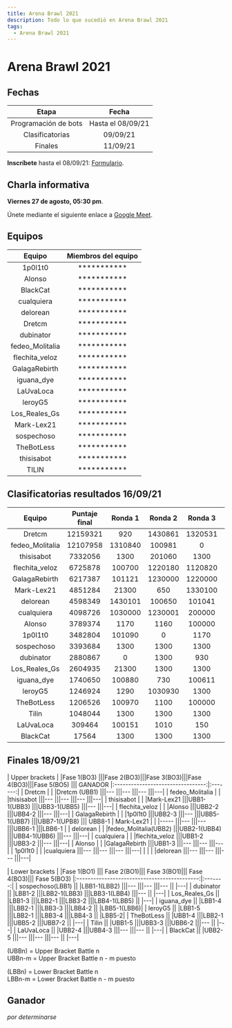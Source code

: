 ```yaml
---
title: Arena Brawl 2021
description: Todo lo que sucedió en Arena Brawl 2021
tags:
  - Arena Brawl 2021
---
```

# Arena Brawl 2021

## Fechas

|            Etapa            |                  Fecha                   |
|:---------------------------:|:----------------------------------------:|
| Programación de bots        |        Hasta el 08/09/21                 |
| Clasificatorias             |        09/09/21                          |
| Finales                     |        11/09/21                          |

**Inscríbete** hasta el 08/09/21: [Formulario](https://forms.gle/nXnsiVSwrFgF3VQ77).

## Charla informativa

**Viernes 27 de agosto, 05:30 pm**. 

Únete mediante el siguiente enlace a [Google Meet](https://meet.google.com/kgh-dbhz-bbu).

## Equipos


|                    Equipo                    |    Miembros del equipo |
|:--------------------------------------------:|:----------------------:|
| 1p0l1t0             |        ***********       |
| Alonso              |        ***********       |
| BlackCat            |        ***********       |
| cualquiera          |        ***********       |
| delorean            |        ***********       |
| Dretcm              |        ***********       |
| dubinator           |        ***********       |
| fedeo_Molitalia     |        ***********       |
| flechita_veloz      |        ***********       |
| GalagaRebirth       |        ***********       |
| iguana_dye          |        ***********       |
| LaUvaLoca           |        ***********       |
| leroyG5             |        ***********       |
| Los_Reales_Gs       |        ***********       |
| Mark-Lex21          |        ***********       |
| sospechoso          |        ***********       |
| TheBotLess          |        ***********       |
| thisisabot          |        ***********       |
| TILIN               |        ***********       |

## Clasificatorias resultados 16/09/21

|Equipo            | Puntaje final | Ronda 1 | Ronda 2 | Ronda 3 | Ronda 4 | Ronda 5 | Ronda 6 | Ronda 7 | Ronda 8 | Ronda 9 | Ronda 10 | Ronda 11 | Ronda 12 | Ronda 13 | Ronda 14 |
|:----------------:|:------------:|:------------:|:------------:|:------------:|:------------:|:------------:|:------------:|:------------:|:------------:|:------------:|:------------:|:------------:|:------------:|:------------:|:------------:|
| Dretcm             | 12159321 |920 |	1430861	|1320531|		1330160|	1330861	|1530591|	1330791|	1030|				0	|	1230441|	1030490	|1420931|	100960	|100740	|
| fedeo_Molitalia |12107958| 1310840 |	100981|			0|	300001|			1210|		1220910|1330700|		1320651|	1110000|	1230581|	200600|	1320520|			1230150|				1430800|
| thisisabot | 7332056 | 1300|				201060|		1300|			1330900|				101160|				1320940|	1200|			1330840	|		1330900|200000|	100780|			1040|			200621|		1210001		| 
| flechita_veloz |6725878|100700|		1220180|		1120820|					960|		200741|			100671|			200851|		660|			100190|1130090|1330000|		100001|			0|		1120000| 
| GalagaRebirth | 6217387 | 101121|					1230000|	1220000|				1090|		100491|					201050|		1330790|			200650|		1240|			200000|1230000|200000|	200001|	940| 
| Mark-Lex21 | 4851284 | 21300|			650|				1330100|		1190|		1130000|			1180|			790|				1180|				1130000|		1180|				1230|			1210|			1230080|	1180|	 
| delorean |4598349 |1430101|	100650|			101041|			400001|			650|				650|			200651|			1030650|		650|		960|				1230001|			950|		100650|				730|	 
| cualquiera 	| 4098726 | 1030000|				1230001|			200000|			890|			1070|		1150|			1040|				1230071|		0|		100830|				1020|				200550|		980|				101110| 
| Alonso | 3789374 | 1170|		1160|				100000|		100000|			820|					1170|	100000|				990|			1330650|				580|		1170|				1130450|	1020000|				1200| 
| 1p0l1t0 | 3482804 | 101090|				0|	1170|				1110570|		1230470|			980|					870|			1031300|		660|	1020|			1160|					940|			1290|			1270| 
| sospechoso | 3393684 | 1300|			1300|		1300|				1300|		1230500|				1300|		1300|				1300|			1021300|			0|			380|	100000|			1031300|				1090|	 
| dubinator | 2880867 | 0|				1300|		930|				180|			1300|			31300|				1300|	1000|					1300|			1310000|			200001|			101121|	1230001|					1120| 
| Los_Reales_Gs | 2604935 | 21300|		1300|					1300|	1300|			1300|				31300|			1300|			1300|				1011300|		100740|		750|				920|			100660|			1330151|	 
| iguana_dye | 1740650 | 100880|	730|					100611|			820|	490|					100761|			1100|			1030280|			100641|			100761|	101101|			700|					1140|			100621| 
| leroyG5 | 1246924 | 1290|			1030930|			1300|	1260|					101210|	1270|			101100|			1290|				1170|		1300|					1130|			1180|	1300|					1180| 
| TheBotLess | 1206526 | 100970					|1100|		100000|		100581|					200100|	0|	0|					200001|			100621|					1080|	200000|				100550|				100650|	860| 
| Tilin | 1048044 | 1300|				1300|				1300|	1190|				1300|				1240|	1300|					1031300|	1300|				1300|				1300|	1300|					1300|			1300| 
| LaUvaLoca | 309464 | 100151|				1010|			150|		1000|				1060|	150|				1000|				1010|	0|				980|		1090|			1150|				550|			200150|	 
| BlackCat | 17564 | 1300|	1300|				1300|				1300|			1300|		1300				|1300|	1300|			1300|					1300|		1300|		650|			1300|				1300|	 

	
## Finales 18/09/21

|                    Upper brackets |  |Fase 1(BO3) |\||Fase 2(BO3)|\||Fase 3(BO3)|\||Fase 4(BO3)|\||Fase 5(BO5) |\|| GANADOR
|:---------------------------------:|:-------:|
| Dretcm          | \| |Dretcm (UBB1)         |\||---             |\||---     |\||---           |\||---|
| fedeo_Molitalia | \| |thisisabot              |\||---           |\||---     |\||---           |\||---|
| thisisabot      | \| |Mark-Lex21              |\||UBB1-1(UBB3)  |\||UBB3-1(UBB5)  |\||---     |\||---|
| flechita_veloz  | \| |Alonso                  |\||UBB2-2        |\||UBB4-2  |\||---           |\||---|
| GalagaRebirth   | \| |1p0l1t0                 |\||UBB2-3        |\||---     |\||UBB5-1(UBB7)  |\||UBB7-1(UPB8) |\|| UBB8-1
| Mark-Lex21      | \| |-----                   |\||---           |\||---     |\||UBB6-1        |\||LBB6-1 |
| delorean        | \| |fedeo_Molitalia(UBB2)   |\||UBB2-1(UBB4)  |\||UBB4-1(UBB6)  |\||---     |\||---|
| cualquiera      | \| |flechita_veloz          |\||UBB1-2        |\||UBB3-2  |\||---           |\||---|
| Alonso          | \| |GalagaRebirth           |\||UBB1-3        |\||---     |\||---           |\||---|
| 1p0l1t0         | \| |cualquiera              |\||---           |\||---     |\||---           |\||---|
|                 | \| |delorean                |\||---           |\||---     |\||---           |\||---|


|                    Lower brackets            |  |Fase 1(BO1) |\|| Fase 2(BO1)|\|| Fase 3(BO1)|\|| Fase 4(BO3)|\|| Fase 5(BO3)
|:--------------------------------------------:|:-------:|
| sospechoso(LBB1)      |\| |LBB1-1(LBB2) |\||---             |\||---             |\||--- |\| |---|
| dubinator             |\| |LBB1-2       |\||LBB2-1(LBB3)    |\||LBB3-1(LBB4)    |\||--- |\| |---|
| Los_Reales_Gs         |\| |LBB1-3       |\||LBB2-1          |\||LBB3-2          |\||LBB4-1(LBB5)  |\| |---|
| iguana_dye            |\| |LBB1-4       |\||LBB2-1          |\||LBB3-3          |\||LBB4-2  |\| |LBB5-1(LBB6)|
| leroyG5               |\| |LBB1-5       |\||LBB2-1          |\||LBB3-4          |\||LBB4-3  |\| |LBB5-2|
| TheBotLess            |\| |UBB1-4       |\||LBB2-1          |\||UBB5-2          |\||UBB7-2  |\| |---|
| Tilin                 |\| |UBB1-5       |\||UBB3-3          |\||UBB6-2          |\||--- |\| |---|
| LaUvaLoca             |\| |UBB2-4       |\||UBB4-3          |\||---             |\||--- |\| |---|
| BlackCat              |\| |UBB2-5       |\||---             |\||---             |\||--- |\| |---|


(UBBn) = Upper Bracket Battle n <br>
UBBn-m = Upper Bracket Battle n - m puesto<br>

(LBBn) = Lower Bracket Battle n<br>
LBBn-m = Lower Bracket Battle n - m puesto<br>



## Ganador

*por determinarse*
